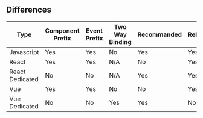 ## Differences

| Type            | Component Prefix | Event Prefix | Two Way Binding | Recommanded | Released |
| --------------- | ---------------- | ------------ | --------------- | ----------- | -------- |
| Javascript      | Yes              | Yes          | No              | Yes         | Yes      |
| React           | Yes              | Yes          | N/A             | No          | Yes      |
| React Dedicated | No               | No           | N/A             | Yes         | Yes      |
| Vue             | Yes              | Yes          | No              | No          | Yes      |
| Vue Dedicated   | No               | No           | Yes             | Yes         | No       |
